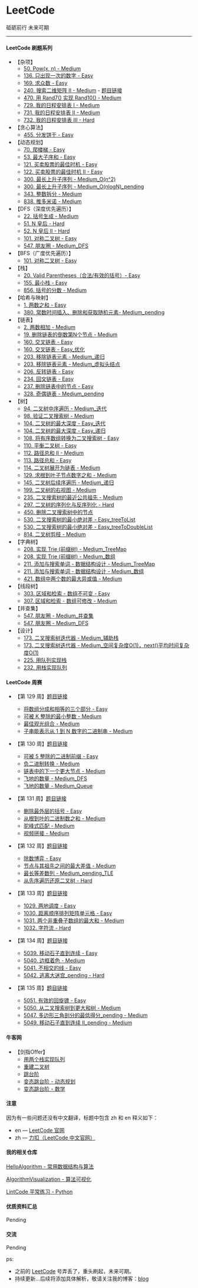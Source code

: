 # LeetCode
砥砺前行 未来可期

---

#### LeetCode 刷题系列


- 【杂项】
    - [50. Pow(x, n) - Medium](./src/leetcode/misc/leet_zh_1106/Solution.java)
    - [136. 只出现一次的数字 - Easy](./src/leetcode/misc/leet_zh_1106/Solution.java)
    - [169. 求众数 - Easy](./src/leetcode/misc/leet_zh_1107/Solution.java)
    - [240. 搜索二维矩阵 II - Medium](./src/leetcode/misc/leet_zh_1108/Solution.java) - [题目链接](https://leetcode-cn.com/explore/interview/card/top-interview-quesitons-in-2018/261/before-you-start/1108/)
    - [470. 用 Rand7() 实现 Rand10() - Medium](./src/leetcode/misc/leet_zh_470/Solution.java)
    - [729. 我的日程安排表 I - Medium](./src/leetcode/misc/leet_zh_729/MyCalendar.java)
    - [731. 我的日程安排表 II - Medium](./src/leetcode/misc/leet_zh_731/MyCalendarTwo.java)
    - [732. 我的日程安排表 III - Hard](./src/leetcode/misc/leet_zh_732/MyCalendarThree.java)
- 【贪心算法】
    - [455. 分发饼干 - Easy](./src/leetcode/greedy/leet_zh_455/Solution.java)
- 【动态规划】
    - [70. 爬楼梯 - Easy](./src/leetcode/dynamic_programming/zh_70_climbing_stairs/Solution.java)
    - [53. 最大子序和 - Easy](./src/leetcode/dynamic_programming/zh_53_maximum_subarray/Solution.java)
    - [121. 买卖股票的最佳时机 - Easy](./src/leetcode/dynamic_programming/leet_zh_121/Solution.java)
    - [122. 买卖股票的最佳时机 II - Easy](./src/leetcode/dynamic_programming/leet_zh_122/Solution.java)
    - [300. 最长上升子序列 - Medium_O(n^2)](./src/leetcode/dynamic_programming/leet_zh_300/Solution.java)
    - [300. 最长上升子序列 - Medium_O(nlogN)_pending](./src/leetcode/dynamic_programming/leet_zh_300/Solution.java)
    - [343. 整数拆分 - Medium](./src/leetcode/dynamic_programming/leet_zh_343/Solution.java)
    - [838. 推多米诺 - Medium](./src/leetcode/dynamic_programming/leet_zh_838/Solution.java)
- 【DFS（深度优先遍历）】
    - [22. 括号生成 - Medium](./src/leetcode/backtrack/leet_zh_22/Solution.java)
    - [51. N 皇后 - Hard](./src/leetcode/backtrack/zh_51_n_queens/Solution.java)
    - [52. N 皇后 II - Hard](./src/leetcode/backtrack/zh_52_n_queens/Solution.java)
    - [101. 对称二叉树 - Easy](./src/leetcode/backtrack/leet_zh_101/Solution.java)
    - [547. 朋友圈 - Medium_DFS](./src/leetcode/union_find/leet_zh_547/SolutionDFS.java)
- 【BFS（广度优先遍历）】
    - [101. 对称二叉树 - Easy](./src/leetcode/backtrack/leet_zh_22/Solution.java)
- 【栈】
    - [20. Valid Parentheses（合法/有效的括号）- Easy](./src/leetcode/stack/leet_en_20/Solution.java)
    - [155. 最小栈 - Easy](./src/leetcode/stack/leet_en_20/Solution.java)
    - [856. 括号的分数 - Medium](./src/leetcode/tree/leet_zh_856/Solution2.java)
- 【哈希与映射】
    - [1. 两数之和 - Easy](./src/leetcode/hash_mapping/leet_zh_1/Solution2.java)
    - [380. 常数时间插入、删除和获取随机元素- Medium_pending](./src/leetcode/hash_mapping/leet_zh_1164/RandomizedSet.java)
- 【链表】
    - [2. 两数相加 - Medium](./src/leetcode/list/leet_zh_2/Solution.java)
    - [19. 删除链表的倒数第N个节点 - Medium](./src/leetcode/list/leet_zh_19/Solution.java)
    - [160. 交叉链表 - Easy](./src/leetcode/list/leet_zh_1149/Solution.java)
    - [160. 交叉链表 - Easy_优化](./src/leetcode/list/leet_zh_1149/Solution.java)
    - [203. 移除链表元素 - Medium_递归](./src/leetcode/list/leet_zh_203/Solution3.java)
    - [203. 移除链表元素 - Medium_虚拟头结点](./src/leetcode/list/leet_zh_203/Solution2.java)
    - [206. 反转链表 - Easy](./src/leetcode/list/leet_zh_1149/Solution.java)
    - [234. 回文链表 - Easy](./src/leetcode/list/zh_1150/Solution.java)
    - [237. 删除链表中的节点 - Easy](./src/leetcode/list/leet_zh_237/Solution.java)
    - [328. 奇偶链表 - Medium_pending](./src/leetcode/list/leet_zh_1152/Solution.java)
- 【树】
    - [94. 二叉树中序遍历 - Medium_迭代](./src/leetcode/tree/leet_zh_94/Solution.java)
    - [98. 验证二叉搜索树 - Medium](./src/leetcode/tree/leet_zh_98/Solution.java)
    - [104. 二叉树的最大深度 - Easy_迭代](./src/leetcode/tree/leet_zh_104/Solution2.java)
    - [104. 二叉树的最大深度 - Easy_递归](./src/leetcode/tree/leet_zh_104/Solution.java)
    - [108. 将有序数组转换为二叉搜索树 - Easy](./src/leetcode/tree/leet_zh_108/Solution.java)
    - [110. 平衡二叉树 - Easy](./src/leetcode/tree/leet_zh_110/Solution.java)
    - [112. 路径总和 II - Medium](./src/leetcode/tree/leet_zh_113/Solution.java)
    - [113. 路径总和 - Easy](./src/leetcode/tree/leet_zh_112/Solution.java)
    - [114. 二叉树展开为链表 - Medium](./src/leetcode/tree/leet_zh_114/Solution.java)
    - [129. 求根到叶子节点数字之和 - Medium](./src/leetcode/tree/leet_zh_129/Solution.java)
    - [145. 二叉树后续序遍历 - Medium_递归](./src/leetcode/tree/leet_zh_145/Solution.java)
    - [199. 二叉树的右视图 - Medium](./src/leetcode/tree/leet_zh_199/Solution.java)
    - [235. 二叉搜索树的最近公共祖先 - Medium](./src/leetcode/tree/leet_zh_235/Solution.java)
    - [297. 二叉树的序列化与反序列化 - Hard](./src/leetcode/tree/leet_zh_1167/Codec.java)
    - [450. 删除二叉搜索树中的节点](./src/leetcode/tree/leet_en_450/Solution.java)
    - [530. 二叉搜索树的最小绝对差 - Easy_treeToList](./src/leetcode/tree/leet_zh_530/Solution.java)
    - [530. 二叉搜索树的最小绝对差 - Easy_treeToDoubleList](./src/leetcode/tree/leet_zh_530/Solution2.java)
    - [814. 二叉树剪枝 - Medium](./src/leetcode/tree/leet_en_450/Solution.java)
- 【字典树】
    - [208. 实现 Trie (前缀树) - Medium_TreeMap](./src/leetcode/trie/leet_zh_208/Trie.java)
    - [208. 实现 Trie (前缀树) - Medium_数组](./src/leetcode/trie/leet_zh_208/Trie2.java)
    - [211. 添加与搜索单词 - 数据结构设计 - Medium_TreeMap](./src/leetcode/trie/leet_zh_211/WordDictionary.java)
    - [211. 添加与搜索单词 - 数据结构设计 - Medium_数组](./src/leetcode/trie/leet_zh_211/WordDictionary2.java)
    - [421. 数组中两个数的最大异或值 - Medium](./src/leetcode/trie/leet_zh_421/Solution.java)
- 【线段树】
    - [303. 区域和检索 - 数组不可变 - Easy](./src/leetcode/segment/leet_zh_303/NumArray.java)
    - [307. 区域和检索 - 数组可修改 - Medium](./src/leetcode/segment/leet_zh_307/NumArray.java)
- 【并查集】
    - [547. 朋友圈 - Medium_并查集](./src/leetcode/union_find/leet_zh_547/SolutionUF.java)
    - [547. 朋友圈 - Medium_DFS](./src/leetcode/union_find/leet_zh_547/SolutionDFS.java)
- 【设计】
    - [173. 二叉搜索树迭代器 - Medium_辅助栈](./src/leetcode/design/leet_zh_173/BSTIterator.java)
    - [173. 二叉搜索树迭代器 - Medium_空间复杂度O(1)，next()平均时间复杂度O(1)](./src/leetcode/design/leet_zh_173/BSTIterator2.java)
    - [225. 用队列实现栈](./src/leetcode/design/leet_zh_225/MyStack.java)
    - [232. 用栈实现队列](./src/leetcode/design/leet_zh_232/MyQueue.java)

#### LeetCode 周赛

- 【第 129 周】[题目链接](https://leetcode-cn.com/contest/weekly-contest-129)
    - [将数组分成和相等的三个部分 - Easy](./src/weekly_contest/th_129/leet_zh_1020/Solution.java)
    - [可被 K 整除的最小整数 - Medium](./src/weekly_contest/th_129/leet_zh_1021/Solution.java)
    - [最佳观光组合 - Medium](./src/weekly_contest/th_129/leet_zh_1022/Solution.java)
    - [子串能表示从 1 到 N 数字的二进制串 - Medium](./src/weekly_contest/th_129/leet_zh_1023/Solution.java)
- 【第 130 周】[题目链接](https://leetcode-cn.com/contest/weekly-contest-130)
    - [可被 5 整除的二进制前缀 - Easy](./src/weekly_contest/th_130/leet_zh_1029/Solution.java)
    - [负二进制转换 - Medium](./src/weekly_contest/th_130/leet_zh_1028/Solution.java)
    - [链表中的下一个更大节点 - Medium](./src/weekly_contest/th_130/leet_zh_1030/Solution.java)
    - [飞地的数量 - Medium_DFS](./src/weekly_contest/th_130/leet_zh_1031/Solution2.java)
    - [飞地的数量 - Medium_Queue](./src/weekly_contest/th_130/leet_zh_1031/Solution.java)
- 【第 131 周】[题目链接](https://leetcode-cn.com/contest/weekly-contest-131)
    - [删除最外层的括号 - Easy](./src/weekly_contest/th_131/leet_zh_5016/Solution.java)
    - [从根到叶的二进制数之和 - Medium](./src/weekly_contest/th_131/leet_zh_5017/Solution.java)
    - [驼峰式匹配 - Medium](./src/weekly_contest/th_131/leet_zh_5018/Solution.java)
    - [视频拼接 - Medium](./src/weekly_contest/th_131/leet_zh_5019/Solution3.java)

- 【第 132 周】[题目链接](https://leetcode-cn.com/contest/weekly-contest-132)
    - [除数博弈 - Easy](./src/weekly_contest/th_132/leet_zh_5024/Solution.java)
    - [节点与其祖先之间的最大差值 - Medium](./src/weekly_contest/th_132/leet_zh_5025/Solution.java)
    - [最长等差数列 - Medium_pending_TLE](./src/weekly_contest/th_132/leet_zh_5030/Solution.java)
    - [从先序遍历还原二叉树 - Hard](./src/weekly_contest/th_132/leet_zh_5031/Solution.java)

- 【第 133 周】[题目链接](https://leetcode-cn.com/contest/weekly-contest-133)
    - [1029. 两地调度 - Easy](./src/weekly_contest/th_133/leet_zh_1029/Solution.java)
    - [1030. 距离顺序排列矩阵单元格 - Easy](./src/weekly_contest/th_133/leet_zh_1030/Solution.java)
    - [1031. 两个非重叠子数组的最大和 - Medium](./src/weekly_contest/th_133/leet_zh_1031/Solution.java)
    - [1032. 字符流 - Hard](./src/weekly_contest/th_133/leet_zh_1032/StreamChecker.java)

- 【第 134 周】[题目链接](https://leetcode-cn.com/contest/weekly-contest-134)
    - [5039. 移动石子直到连续 - Easy](./src/weekly_contest/th_134/leet_zh_5039/Solution.java)
    - [5040. 边框着色 - Medium](./src/weekly_contest/th_134/leet_zh_5040/Solution.java)
    - [5041. 不相交的线 - Easy](./src/weekly_contest/th_134/leet_zh_5041/Solution.java)
    - [5042. 逃离大迷宫_pending - Hard](./src/weekly_contest/th_134/leet_zh_5042/Solution.java)

- 【第 135 周】[题目链接](https://leetcode-cn.com/contest/weekly-contest-135)
    - [5051. 有效的回旋镖 - Easy](./src/weekly_contest/th_135/leet_zh_5051/Solution.java)
    - [5050. 从二叉搜索树到更大和树 - Medium](./src/weekly_contest/th_135/leet_zh_5050/Solution.java)
    - [5047. 多边形三角剖分的最低得分_pending - Medium](./src/weekly_contest/th_135/leet_zh_5047/Solution.java)
    - [5049. 移动石子直到连续 II_pending - Medium](./src/weekly_contest/th_135/leet_zh_5049/Solution.java)

#### 牛客网

- 【剑指Offer】
    - [用两个栈实现队列](./src/nowcoder/offer/stackConstructQueue/Solution.java)
    - [重建二叉树](./src/nowcoder/offer/reConstructBinaryTree/Solution.java)
    - [跳台阶](./src/nowcoder/offer/JumpFloor/Solution.java)
    - [变态跳台阶 - 动态规划](./src/nowcoder/offer/JumpFloorII/Solution.java)
    - [变态跳台阶 - 数学](./src/nowcoder/offer/JumpFloorII/Solution2.java)


#### 注意

因为有一些问题还没有中文翻译，标题中包含 zh 和 en 释义如下：

* en — [LeetCode 官网](https://leetcode.com/)
* zh — [力扣（LeetCode 中文官网）](https://leetcode-cn.com/)


#### 我的相关仓库

[HelloAlgorithm - 常用数据结构与算法](https://github.com/hackfengJam/HelloAlgorithm)

[AlgorithmVisualization - 算法可视化](https://github.com/hackfengJam/AlgorithmVisualization)

[LintCode 平常练习 - Python](https://github.com/hackfengJam/LintCode)

  

#### 优质资料汇总

Pending



#### 交流

Pending

ps:
- 之前的 [LeetCode](https://leetcode.com/) 号弄丢了，重头刷起，未来可期。
- 持续更新...后续将添加具体解析，敬请关注我的博客：[blog](https://github.com/hackfengJam/blog)

